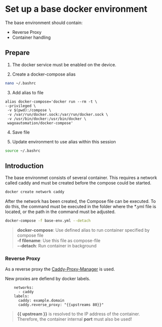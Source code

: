 # Set up a base docker environment

The base environment should contain: 

  * Reverse Proxy
  * Container handling


## Prepare

1. The docker service must be enabled on the device.

2. Create a docker-compose alias
  ```bash
  nano ~/.bashrc
  ```
3. Add alias to file
  ```
  alias docker-compose='docker run --rm -t \
  --privileged \
   -v $(pwd):/compose \
   -v /var/run/docker.sock:/var/run/docker.sock \
   -v /usr/bin/docker:/usr/bin/docker \
   wagoautomation/docker-compose'
  ```
4. Save file

5. Update environment to use alias within this session
  ```bash
  source ~/.bashrc
  ```


## Introduction

The base environmet consists of several container. This requires a network called caddy and must be created before the compose could be started.

```bash
docker create network caddy
```

After the network has been created, the Compose file can be executed.
To do this, the command must be executed in the folder where the *.yml file is located, or the path in the command must be adjusted.

```bash
docker-compose -f base-env.yml --detach
```

> **docker-compose**: Use defined alias to run container specified by compose file <br>
> **-f filename**: Use this file as compose-file <br>
> **--detach**: Run container in background

### Reverse Proxy

As a reverse proxy the [Caddy-Proxy-Manager](https://github.com/lucaslorentz/caddy-docker-proxy) is used.

New proxies are defiend by docker labels.

```compose
    networks:
      - caddy 
    labels: 
      caddy: example.domain
      caddy.reverse_proxy: "{{upstreams 80}}"
```

> **{{ upstream }}** is resolved to the IP address of the container. <br>
> Therefore, the container internal **port** must also be used!
